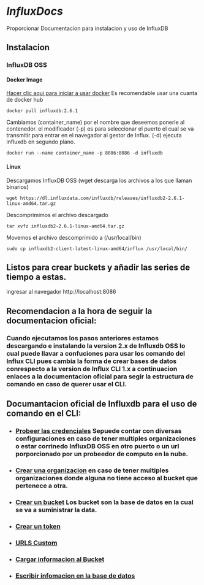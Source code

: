 # <em> InfluxDocs </em>
Proporcionar Documentacion para instalacion y uso de InfluxDB

## Instalacion

### InfluxDB OSS

#### Docker Image

[Hacer clic aqui para iniciar a usar docker](https://www.docker.com/get-started/)
Es recomendable usar una cuanta de docker hub

```Docker Image
docker pull influxdb:2.6.1
```
Cambiamos (container_name) por el nombre que deseemos ponerle al contenedor. el modificador (-p) es para seleccionar el puerto el cual se va transmitir para entrar en el navegador al gestor de Influx. (-d) ejecuta influxdb en segundo plano.
```
docker run --name container_name -p 8086:8086 -d influxdb
```

#### Linux
Descargamos InfluxDB OSS (wget descarga los archivos a los que llaman binarios)

```Linux 
wget https://dl.influxdata.com/influxdb/releases/influxdb2-2.6.1-linux-amd64.tar.gz
```
Descomprimimos el archivo descargado

```
tar xvfz influxdb2-2.6.1-linux-amd64.tar.gz
```
Movemos el archivo descomprimido a (/usr/local/bin) 

```
sudo cp influxdb2-client-latest-linux-amd64/influx /usr/local/bin/
```
## Listos para crear buckets y añadir las series de tiempo a estas.
ingresar al navegador http://localhost:8086

## Recomendacion a la hora de seguir la documentacion oficial:
### Cuando ejecutamos los pasos anteriores estamos descargando e instalando la version 2.x de Influxdb OSS lo cual puede llavar a confuciones para usar los comando del Influx CLI pues cambia la forma de crear bases de datos conrespecto a la version de Influx CLI 1.x a continuacion enlaces a la documentacion oficial para segir la estructura de comando en caso de querer usar el CLI.
## Documantacion oficial de Influxdb para el uso de comando en el CLI:
* ### [Probeer las credenciales](https://docs.influxdata.com/influxdb/v2.6/reference/cli/influx/#provide-required-authentication-credentials) Sepuede contar con diversas configuraciones en caso de tener multiples organizaciones o estar corrinedo InfluxDB OSS en otro puerto o un url porporcionado por un probeedor de computo en la nube.
* ### [Crear una organizacion](https://docs.influxdata.com/influxdb/v2.6/organizations/create-org/) en caso de tener multiples organizaciones donde alguna no tiene acceso al bucket que pertenece a otra.
* ### [Crear un bucket](https://docs.influxdata.com/influxdb/v2.6/reference/cli/influx/bucket/create/) Los bucket son la base de datos en la cual se va a suministrar la data.
* ### [Crear un token](https://docs.influxdata.com/influxdb/cloud/security/tokens/create-token/)
* ### [URLS Custom](https://docs.influxdata.com/influxdb/v2.6/reference/urls/)
* ### [Cargar informacion al Bucket](https://docs.influxdata.com/influxdb/cloud/write-data/no-code/load-data/)
* ### [Escribir infomacion en la base de datos](https://docs.influxdata.com/influxdb/v2.6/write-data/developer-tools/influx-cli/)
